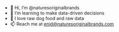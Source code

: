 - 👋 Hi, I’m @naturesoriginalbrands
- 🌱 I’m learning to make data-driven decisions
- 💞️ I love raw dog food and raw data
- 📫 Reach me at enid@naturesoriginalbrands.com

<!---
naturesoriginalbrands/naturesoriginalbrands is a ✨ special ✨ repository because its `README.md` (this file) appears on your GitHub profile.
You can click the Preview link to take a look at your changes.
--->
